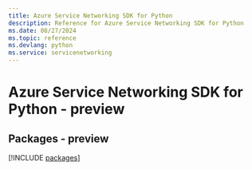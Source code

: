 ```yaml
---
title: Azure Service Networking SDK for Python
description: Reference for Azure Service Networking SDK for Python
ms.date: 08/27/2024
ms.topic: reference
ms.devlang: python
ms.service: servicenetworking
---
```

# Azure Service Networking SDK for Python - preview
## Packages - preview
[!INCLUDE [packages](service-networking-index.md)]